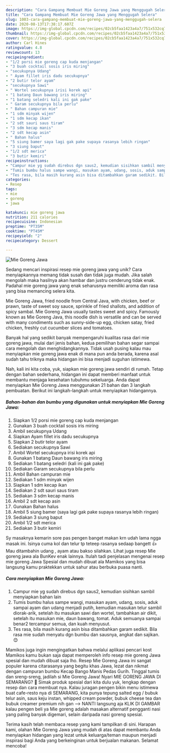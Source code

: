 ```yaml
---
description: "Cara Gampang Membuat Mie Goreng Jawa yang Menggugah Selera"
title: "Cara Gampang Membuat Mie Goreng Jawa yang Menggugah Selera"
slug: 1003-cara-gampang-membuat-mie-goreng-jawa-yang-menggugah-selera
date: 2020-08-13T17:38:17.607Z
image: https://img-global.cpcdn.com/recipes/02cb5faa1423a4a7/751x532cq70/mie-goreng-jawa-foto-resep-utama.jpg
thumbnail: https://img-global.cpcdn.com/recipes/02cb5faa1423a4a7/751x532cq70/mie-goreng-jawa-foto-resep-utama.jpg
cover: https://img-global.cpcdn.com/recipes/02cb5faa1423a4a7/751x532cq70/mie-goreng-jawa-foto-resep-utama.jpg
author: Carl Hines
ratingvalue: 4.8
reviewcount: 13
recipeingredient:
- "1/2 porsi mie goreng cap kuda menjangan"
- "3 buah cocktail sosis iris miring"
- "secukupnya Udang"
- " Ayam fillet iris dadu secukupnya"
- "2 butir telor ayam"
- "secukupnya Sawi"
- " Wortel secukupnya irisi korek api"
- "1 batang Daun bawang iris miring"
- "1 batang seledri kali ini gak pake"
- " Garam secukupnya bila perlu"
- " Bahan campuran mie"
- "1 sdm minyak wijen"
- "1 sdm kecap ikan"
- "2 sdt sauri saus tiram"
- "3 sdm kecap manis"
- "2 sdt kecap asin"
- " Bahan halus"
- "5 siung bamer saya lagi gak pake supaya rasanya lebih ringan"
- "3 siung baput"
- "1/2 sdt merica"
- "3 butir kemiri"
recipeinstructions:
- "Campur mie yg sudah direbus dgn saus2, kemudian sisihkan sambil menyiapkan bahan lain"
- "Tumis bumbu halus sampe wangi, masukan ayam, udang, sosis, aduk sampai ayam dan udang menjadi putih, kemudian masukan telur sambil diorak-arik, setelah itu masukan sawi dan wortel, tambahkan air dikit, setelah itu masukan mie, daun bawang, tomat. Aduk semuanya sampai benar2 tercampur semua, dan kuah menyusut."
- "Tes rasa, bila masih kurang asin bisa ditambahkan garam sedikit. Bila rasa mie sudah menyatu dgn bumbu dan sausnya, angkat dan sajikan. 😊"
categories:
- Resep
tags:
- mie
- goreng
- jawa

katakunci: mie goreng jawa 
nutrition: 211 calories
recipecuisine: Indonesian
preptime: "PT35M"
cooktime: "PT45M"
recipeyield: "2"
recipecategory: Dessert

---
```



![Mie Goreng Jawa](https://img-global.cpcdn.com/recipes/02cb5faa1423a4a7/751x532cq70/mie-goreng-jawa-foto-resep-utama.jpg)

Sedang mencari inspirasi resep mie goreng jawa yang unik? Cara menyiapkannya memang tidak susah dan tidak juga mudah. Jika salah mengolah maka hasilnya akan hambar dan justru cenderung tidak enak. Padahal mie goreng jawa yang enak seharusnya memiliki aroma dan rasa yang bisa memancing selera kita.

Mie Goreng Jawa, fried noodle from Central Java, with chicken, beef or prawn, taste of sweet soy sauce, sprinkle of fried shallots, and addition of spicy sambal. Mie Goreng Jawa usually tastes sweet and spicy. Famously known as Mie Goreng Java, this noodle dish is versatile and can be served with many condiments such as sunny-side-up egg, chicken satay, fried chicken, freshly cut cucumber slices and tomatoes.

Banyak hal yang sedikit banyak mempengaruhi kualitas rasa dari mie goreng jawa, mulai dari jenis bahan, kedua pemilihan bahan segar sampai cara mengolah dan menghidangkannya. Tidak usah pusing kalau mau menyiapkan mie goreng jawa enak di mana pun anda berada, karena asal sudah tahu triknya maka hidangan ini bisa menjadi suguhan istimewa.


Nah, kali ini kita coba, yuk, siapkan mie goreng jawa sendiri di rumah. Tetap dengan bahan sederhana, hidangan ini dapat memberi manfaat untuk membantu menjaga kesehatan tubuhmu sekeluarga. Anda dapat menyiapkan Mie Goreng Jawa menggunakan 21 bahan dan 3 langkah pembuatan. Berikut ini langkah-langkah untuk menyiapkan hidangannya.

<!--inarticleads1-->

##### Bahan-bahan dan bumbu yang digunakan untuk menyiapkan Mie Goreng Jawa:

1. Siapkan 1/2 porsi mie goreng cap kuda menjangan
1. Gunakan 3 buah cocktail sosis iris miring
1. Ambil secukupnya Udang
1. Siapkan  Ayam fillet iris dadu secukupnya
1. Siapkan 2 butir telor ayam
1. Sediakan secukupnya Sawi
1. Ambil  Wortel secukupnya irisi korek api
1. Gunakan 1 batang Daun bawang iris miring
1. Sediakan 1 batang seledri (kali ini gak pake)
1. Sediakan  Garam secukupnya bila perlu
1. Ambil  Bahan campuran mie
1. Sediakan 1 sdm minyak wijen
1. Siapkan 1 sdm kecap ikan
1. Sediakan 2 sdt sauri saus tiram
1. Sediakan 3 sdm kecap manis
1. Ambil 2 sdt kecap asin
1. Gunakan  Bahan halus
1. Ambil 5 siung bamer (saya lagi gak pake supaya rasanya lebih ringan)
1. Sediakan 3 siung baput
1. Ambil 1/2 sdt merica
1. Sediakan 3 butir kemiri


Sy masaknya kemarin sore pas pengen banget makan krn udah lama ngga masak ini. Isinya cuma kol dan telur tp teteep rasanya sedaap bangett 👍 Mau ditambahin udang , ayam atau bakso silahkan. Lihat juga resep Mie goreng jawa ala BunKev enak lainnya. Itulah tadi penjelasan mengenai resep mie goreng Jawa Spesial dan mudah dibuat ala Mamikos yang bisa langsung kamu praktekkan untuk sahur atau berbuka puasa nanti. 

<!--inarticleads2-->

##### Cara menyiapkan Mie Goreng Jawa:

1. Campur mie yg sudah direbus dgn saus2, kemudian sisihkan sambil menyiapkan bahan lain
1. Tumis bumbu halus sampe wangi, masukan ayam, udang, sosis, aduk sampai ayam dan udang menjadi putih, kemudian masukan telur sambil diorak-arik, setelah itu masukan sawi dan wortel, tambahkan air dikit, setelah itu masukan mie, daun bawang, tomat. Aduk semuanya sampai benar2 tercampur semua, dan kuah menyusut.
1. Tes rasa, bila masih kurang asin bisa ditambahkan garam sedikit. Bila rasa mie sudah menyatu dgn bumbu dan sausnya, angkat dan sajikan. 😊


Mamikos juga ingin mengingatkan bahwa melalui aplikasi pencari kost Mamikos kamu bukan saja dapat memperoleh info resep mie goreng Jawa spesial dan mudah dibuat saja lho. Resep Mie Goreng Jawa ini sangat populer karena citarasanya yang begitu khas Jawa, lezat dan nikmat dengan campuran bumbu Kecap Bango Manis Pedas Gurih. Tinggal tumis dan sreng-sreng, jadilah si Mie Goreng Jawa! Nyari MIE GORENG JAWA DI SEMARANG? 🙂 Simak produk spesial dari kita dulu yuk, lengkap dengan resep dan cara membuat nya. Kalau juragan pengen bikin menu istimewa buat cafe-resto nya di SEMARANG, kita punya tepung salted egg / bubuk telur asin, saus keju instan, whipped cream powder, bubuk cheese tea dan bubuk creamer premium nih gan --&gt; NANTI langsung aja KLIK DI GAMBAR kalau pengen beli ya Mie goreng adalah masakan alternatif pengganti nasi yang paling banyak digemari, selain daripada nasi goreng spesial. 

Terima kasih telah membaca resep yang kami tampilkan di sini. Harapan kami, olahan Mie Goreng Jawa yang mudah di atas dapat membantu Anda menyiapkan hidangan yang lezat untuk keluarga/teman maupun menjadi inspirasi bagi Anda yang berkeinginan untuk berjualan makanan. Selamat mencoba!
